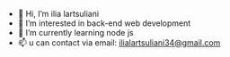 - 👋 Hi, I’m ilia lartsuliani
- 👀 I’m interested in back-end web development
- 🌱 I’m currently learning node js
- 📫 u can contact via email: ilialartsuliani34@gmail.com

<!---
ilialartsuliani34/ilialartsuliani34 is a ✨ special ✨ repository because its `README.md` (this file) appears on your GitHub profile.
You can click the Preview link to take a look at your changes.
--->
